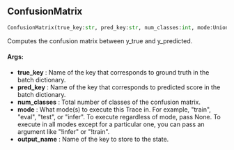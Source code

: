 ## ConfusionMatrix
```python
ConfusionMatrix(true_key:str, pred_key:str, num_classes:int, mode:Union[str, Set[str]]=('eval', 'test'), output_name:str='confusion_matrix') -> None
```
Computes the confusion matrix between y_true and y_predicted.

#### Args:

* **true_key** :  Name of the key that corresponds to ground truth in the batch dictionary.
* **pred_key** :  Name of the key that corresponds to predicted score in the batch dictionary.
* **num_classes** :  Total number of classes of the confusion matrix.
* **mode** :  What mode(s) to execute this Trace in. For example, "train", "eval", "test", or "infer". To execute            regardless of mode, pass None. To execute in all modes except for a particular one, you can pass an argument            like "!infer" or "!train".
* **output_name** :  Name of the key to store to the state.    